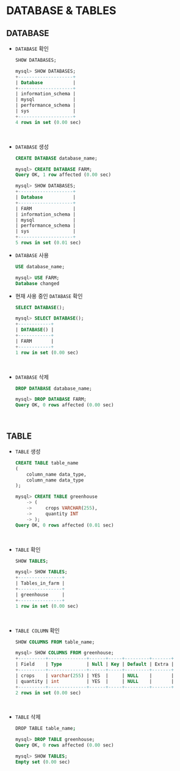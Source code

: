 # DATABASE & TABLES

## DATABASE

- `DATABASE` 확인
  ```sql
  SHOW DATABASES;
  ```
  ```sql
  mysql> SHOW DATABASES;
  +--------------------+
  | Database           |
  +--------------------+
  | information_schema |
  | mysql              |
  | performance_schema |
  | sys                |
  +--------------------+
  4 rows in set (0.00 sec)
  ```

<br>

- `DATABASE` 생성

  ```sql
  CREATE DATABASE database_name;
  ```

  ```sql
  mysql> CREATE DATABASE FARM;
  Query OK, 1 row affected (0.00 sec)

  mysql> SHOW DATABASES;
  +--------------------+
  | Database           |
  +--------------------+
  | FARM               |
  | information_schema |
  | mysql              |
  | performance_schema |
  | sys                |
  +--------------------+
  5 rows in set (0.01 sec)
  ```

- `DATABASE` 사용

  ```sql
  USE database_name;
  ```

  ```sql
  mysql> USE FARM;
  Database changed
  ```

- 현재 사용 중인 `DATABASE` 확인

  ```sql
  SELECT DATABASE();
  ```

  ```sql
  mysql> SELECT DATABASE();
  +------------+
  | DATABASE() |
  +------------+
  | FARM       |
  +------------+
  1 row in set (0.00 sec)
  ```

<br>

- `DATABASE` 삭제
  ```sql
  DROP DATABASE database_name;
  ```
  ```sql
  mysql> DROP DATABASE FARM;
  Query OK, 0 rows affected (0.00 sec)
  ```

<br>

## TABLE

- `TABLE` 생성

  ```sql
  CREATE TABLE table_name
  (
      column_name data_type,
      column_name data_type
  );

  ```

  ```sql
  mysql> CREATE TABLE greenhouse
      -> (
      ->     crops VARCHAR(255),
      ->     quantity INT
      -> );
  Query OK, 0 rows affected (0.01 sec)
  ```

<br>

- `TABLE` 확인

  ```sql
  SHOW TABLES;
  ```

  ```sql
  mysql> SHOW TABLES;
  +----------------+
  | Tables_in_farm |
  +----------------+
  | greenhouse     |
  +----------------+
  1 row in set (0.00 sec)
  ```

<br>

- `TABLE COLUMN` 확인
  ```sql
  SHOW COLUMNS FROM table_name;
  ```
  ```sql
  mysql> SHOW COLUMNS FROM greenhouse;
  +----------+--------------+------+-----+---------+-------+
  | Field    | Type         | Null | Key | Default | Extra |
  +----------+--------------+------+-----+---------+-------+
  | crops    | varchar(255) | YES  |     | NULL    |       |
  | quantity | int          | YES  |     | NULL    |       |
  +----------+--------------+------+-----+---------+-------+
  2 rows in set (0.00 sec)
  ```

<br>

- `TABLE` 삭제

  ```bash
  DROP TABLE table_name;
  ```

  ```sql
  mysql> DROP TABLE greenhouse;
  Query OK, 0 rows affected (0.00 sec)

  mysql> SHOW TABLES;
  Empty set (0.00 sec)
  ```

